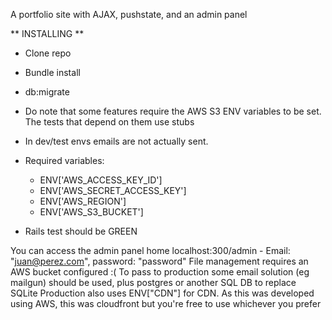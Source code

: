 A portfolio site with AJAX, pushstate, and an admin panel

** INSTALLING **

 - Clone repo
 - Bundle install
 - db:migrate
 - Do note that some features require the AWS S3 ENV variables to be set. The tests that depend on them use stubs
 - In dev/test envs emails are not actually sent.
 - Required variables:
 	- ENV['AWS_ACCESS_KEY_ID']
	- ENV['AWS_SECRET_ACCESS_KEY']
	- ENV['AWS_REGION']
	- ENV['AWS_S3_BUCKET']

 - Rails test should be GREEN

You can access the admin panel home localhost:300/admin - Email: "juan@perez.com", password: "password"
File management requires an AWS bucket configured :(
To pass to production some email solution (eg mailgun) should be used, plus postgres or another SQL DB to replace SQLite
Production also uses ENV["CDN"] for CDN. As this was developed using AWS, this was cloudfront but you're free to use whichever you prefer




